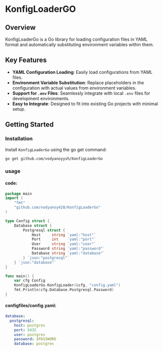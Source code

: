# KonfigLoaderGO

## Overview
KonfigLoaderGo is a Go library for loading configuration files in YAML format and automatically substituting environment variables within them.

## Key Features
- **YAML Configuration Loading**: Easily load configurations from YAML files.
- **Environment Variable Substitution**: Replace placeholders in the configuration with actual values from environment variables.
- **Support for `.env` Files**: Seamlessly integrate with local `.env` files for development environments.
- **Easy to Integrate**: Designed to fit into existing Go projects with minimal setup.

## Getting Started
### Installation
Install `KonfigLoaderGo` using the go get command:

```bash
go get github.com/vodyanoyysh/KonfigLoaderGo
```

### usage

#### code:
```go
package main
import (
	"fmt"
	"github.com/vodyanoy420/KonfigLoaderGo"
)

type Config struct {
	Database struct {
		Postgresql struct {
			Host     string `yaml:"host"`
			Port     int    `yaml:"port"`
			User     string `yaml:"user"`
			Password string `yaml:"password"`
			Database string `yaml:"database"`
		} `json:"postgresql"`
	} `json:"database"`
}

func main() {
	var cfg Config
	KonfigLoaderGo.KonfigLoader(&cfg, "config.yaml")
	fmt.Println(cfg.Database.Postgresql.Password)
}
```

#### configfiles/config.yaml:
```yaml
database:
  postgresql:
    host: postgres
    port: 5432
    user: postgres
    password: $PASSWORD
    database: postgres
``` 

